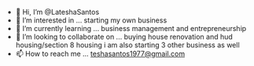 - 👋 Hi, I’m @LateshaSantos
- 👀 I’m interested in ... starting my own business
- 🌱 I’m currently learning ... business management and entrepreneurship
- 💞️ I’m looking to collaborate on ... buying house renovation and hud housing/section 8 housing i am also starting 3 other business as well 
- 📫 How to reach me ... teshasantos1977@gmail.com

<!---
LateshaSantos/LateshaSantos is a ✨ special ✨ repository because its `README.md` (this file) appears on your GitHub profile.
You can click the Preview link to take a look at your changes.
--->
